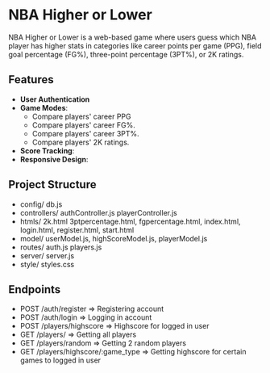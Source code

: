 # NBA Higher or Lower
NBA Higher or Lower is a web-based game where users guess which NBA player has higher stats in categories like career points per game (PPG), field goal percentage (FG%), three-point percentage (3PT%), or 2K ratings.

## Features
- **User Authentication**
- **Game Modes**:
  - Compare players' career PPG
  - Compare players' career FG%.
  - Compare players' career 3PT%.
  - Compare players' 2K ratings.
- **Score Tracking**:
- **Responsive Design**:

## Project Structure
- config/ db.js 
- controllers/ authController.js playerController.js 
- htmls/ 2k.html 3ptpercentage.html, fgpercentage.html, index.html, login.html, register.html, start.html 
- model/ userModel.js, highScoreModel.js, playerModel.js
- routes/ auth.js players.js 
- server/ server.js 
- style/ styles.css

## Endpoints
- POST /auth/register => Registering account
- POST /auth/login => Logging in account
- POST /players/highscore => Highscore for logged in user
- GET /players/ => Getting all players
- GET /players/random => Getting 2 random players
- GET /players/highscore/:game_type => Getting highscore for certain games to logged in user
